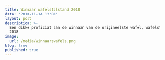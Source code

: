 ```yaml
---
title: Winnaar wafelstilstand 2018
date: '2018-11-14 12:00'
layout: post
description: >-
  Een dikke proficiat aan de winnaar van de origineelste wafel, wafelstilstand
  2018
image:
  url: /media/winnaarswafels.png
blog: true
published: true
---
```


